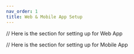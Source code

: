 ```yaml
---
nav_order: 1
title: Web & Mobile App Setup
---
```


// Here is the section for setting up for Web App

// Here is the section for setting up for Mobile App